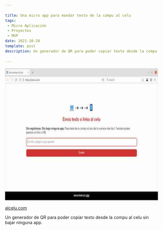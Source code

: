 ```yaml
---

title: Una micro app para mandar texto de la compu al celu
tags:
 - Micro Aplicación
 - Proyectos
 - MVP 
date: 2021-10-20
template: post
description: Un generador de QR para poder copiar texto desde la compu al celu sin bajar ninguna app. 

---
```


<img src="alcelu.jpg" alt="Screenshot de la micro app AlCelu.com" width="800" height="435" />

<p class="text-center"><a href="https://alcelu.com">alcelu.com</a></p>

Un generador de QR para poder copiar texto desde la compu al celu sin bajar ninguna app. 
